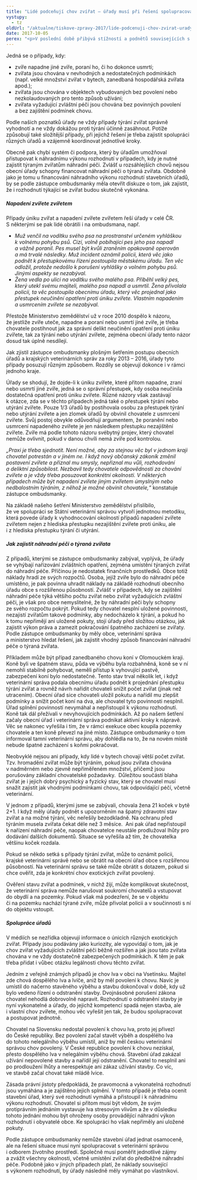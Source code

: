 ```yaml
---
title: "Lidé podceňují chov zvířat – úřady musí při řešení spolupracovat"
vystupy:
  - tz
oldUrl: "/aktualne/tiskove-zpravy-2017/lide-podcenuji-chov-zvirat-urady-musi-pri-reseni-spolupracovat"
date: 2017-10-05
perex: "<p>V poslední době přibývá stížností a podnětů souvisejících s chovem zvířat a s případným podezřením z týrání zvířat. Nezřídka se takové případy objevují i v médiích. Problémy mnohdy pramení z podcenění podmínek chovu zvířat, jejich potřeb a projevů. Důsledkem může být ohrožení zvířat týráním a rovněž může docházet k ohrožení zdraví a majetku osob.</p>"
---
```


<!-- imported from the old website -->

<p>Jedná se o případy, kdy:</p><ul><li>zvíře napadne jiné zvíře, poraní ho, či ho dokonce usmrtí;</li><li>zvířata jsou chována v nevhodných a nedostatečných podmínkách (např. velké množství zvířat v bytech, zanedbaná hospodářská zvířata apod.);</li><li>zvířata jsou chována v objektech vybudovaných bez povolení nebo nezkolaudovaných pro tento způsob užívání;</li><li>zvířata vyžadující zvláštní péči jsou chována bez povinných povolení a bez zajištění podmínek chovu.</li></ul> <p>Podle našich poznatků úřady ne vždy případy týrání zvířat správně vyhodnotí a ne vždy dokážou proti týrání účinně zasáhnout. Potíže způsobují také složitější případy, při jejichž řešení je třeba zajistit spolupráci různých úřadů a vzájemně koordinovat jednotlivé kroky. </p> <p>Obecně pak chybí systém či podpora, který by úřadům umožňoval přistupovat k náhradnímu výkonu rozhodnutí v případech, kdy je nutné zajistit týraným zvířatům náhradní péči. Zvlášť u rozsáhlejších chovů nejsou obecní úřady schopny financovat náhradní péči o týraná zvířata. Obdobně jako je tomu u financování náhradního výkonu rozhodnutí stavebních úřadů, by se podle zástupce ombudsmanky měla otevřít diskuze o tom, jak zajistit, že i rozhodnutí týkající se zvířat budou skutečně vykonána.</p> <h5>Napadení zvířete zvířetem</h5> <p>Případy úniku zvířat a napadení zvířete zvířetem řeší úřady v celé ČR. S některými se pak lidé obrátili i na ombudsmana, např.</p><ul><li><i>Muž venčil na vodítku svého psa na prostranství určeném vyhláškou k volnému pohybu psů. Cizí, volně pobíhající pes jeho psa napadl a vážně poranil. Pes musel být kvůli zraněním opakovaně operován a má trvalé následky. Muž incident oznámil policii, která věc jako podnět k přestupkovému řízení postoupila městskému úřadu. Ten věc odložil, protože nedošlo k porušení vyhlášky o volném pohybu psů. Jinými aspekty se nezabýval.</i></li><li><i>Žena vedla po ulici na vodítku svého malého psa. Přiběhl velký pes, který utekl svému majiteli, malého psa napadl a usmrtil. Žena přivolala policii, ta věc postoupila obecnímu úřadu, který věc projednal jako přestupek neučinění opatření proti úniku zvířete. Vlastním napadením a usmrcením zvířete se nezabýval.</i></li></ul> <p>Přestože Ministerstvo zemědělství už v roce 2010 dospělo k názoru, že jestliže zvíře uteče, napadne a poraní nebo usmrtí jiné zvíře, je třeba chovatele postihnout jak za správní delikt neučinění opatření proti úniku zvířete, tak za týrání nebo utýrání zvířete, zejména obecní úřady tento názor dosud tak úplně nesdílejí. </p> <p>Jak zjistil zástupce ombudsmanky plošným šetřením postupu obecních úřadů a krajských veterinárních správ za roky 2013 – 2016, úřady tyto případy posuzují různým způsobem. Rozdíly se objevují dokonce i v rámci jednoho kraje. </p> <p>Úřady se shodují, že dojde-li k úniku zvířete, které přitom napadne, zraní nebo usmrtí jiné zvíře, jedná se o správní přestupek, kdy osoba neučinila dostatečná opatření proti úniku zvířete. Různé názory však zastávají k otázce, zda se v těchto případech jedná také o přestupek týrání nebo utýrání zvířete. Pouze 1/3 úřadů by postihovala osobu za přestupek týrání nebo utýrání zvířete a jen zlomek úřadů by obvinil chovatele z usmrcení zvířete. Svůj postoj obvykle odůvodňují argumentem, že poranění nebo usmrcení napadeného zvířete je jen následkem přestupku nezajištění zvířete. Zvíře má podle tohoto názoru svébytný projev, který chovatel nemůže ovlivnit, pokud v danou chvíli nemá zvíře pod kontrolou. </p> <p><i>„Praxi je třeba sjednotit. Není možné, aby za stejnou věc byl v jednom kraji chovatel potrestán a v jiném ne. I když nový občanský zákoník změnil postavení zvířete a přiznal mu smysly, nepřiznal mu vůli, rozhodování a deliktní způsobilost. Nezbavil tedy chovatele odpovědnosti za chování zvířete a je vždy třeba posuzovat konkrétní okolnosti. V některých případech může být napadení zvířete jiným zvířetem úmyslným nebo nedbalostním týráním, z něhož je možné obvinit chovatele,“</i> konstatuje zástupce ombudsmanky.</p> <p>Na základě našeho šetření Ministerstvo zemědělství přislíbilo, že ve spolupráci se Státní veterinární správou vytvoří jednotnou metodiku, která povede úřady k vyhodnocování okolností případů napadení zvířete zvířetem nejen z hlediska přestupku nezajištění zvířete proti úniku, ale i z hlediska přestupku týrání či utýrání.</p> <h5>Jak zajistit náhradní péči o týraná zvířata</h5> <p>Z případů, kterými se zástupce ombudsmanky zabýval, vyplývá, že úřady se vyhýbají nařizování zvláštních opatření, zejména umístění týraných zvířat do náhradní péče. Příčinou je nedostatek finančních prostředků. Obce totiž náklady hradí ze svých rozpočtů. Osoba, jejíž zvíře bylo do náhradní péče umístěno, je pak povinna uhradit náklady na základě rozhodnutí obecního úřadu obce s rozšířenou působností. Zvlášť v případech, kdy se zajištění náhradní péče týká většího počtu zvířat nebo zvířat vyžadujících zvláštní péči, je však pro obce nemyslitelné, že by náhradní péči byly schopny ze svého rozpočtu pokrýt. Pokud tedy chovatel nesplní uložené povinnosti, nezajistí zvířatům takové podmínky, aby nedocházelo k týrání, a pokud ho k tomu nepřimějí ani uložené pokuty, stojí úřady před složitou otázkou, jak zajistit výkon práva a zamezit pokračování špatného zacházení se zvířaty. Podle zástupce ombudsmanky by měly obce, veterinární správa a ministerstvo hledat řešení, jak zajistit vhodný způsob financování náhradní péče o týraná zvířata.</p> <p>Příkladem může být případ zanedbaného chovu koní v Olomouckém kraji. Koně byli ve špatném stavu, půda ve výběhu byla rozbahněná, koně se v ní nemohli stabilně pohybovat, neměli přístup k vyhovující pastvě, zabezpečení koní bylo nedostatečné. Tento stav trval několik let, i když veterinární správa podala obecnímu úřadu podnět k projednání přestupku týrání zvířat a rovněž návrh nařídit chovateli snížit počet zvířat (jinak než utracením). Obecní úřad sice chovateli uložil pokutu a nařídil mu zlepšit podmínky a snížit počet koní na dva, ale chovatel tyto povinnosti nesplnil. Úřad splnění povinností nevymáhal a nepřistoupil k výkonu rozhodnutí. Koně tak dál přežívali v nevyhovujících podmínkách. Až po našem šetření začaly obecní úřad i veterinární správa podnikat aktivní kroky k nápravě. Věc se nakonec vyřešila i tím, že v rámci exekuce obec koupila pozemky chovatele a ten koně převezl na jiné místo. Zástupce ombudsmanky o tom informoval tamní veterinární správu, aby dohlédla na to, že na novém místě nebude špatné zacházení s koňmi pokračovat.</p> <p>Neobvyklé nejsou ani případy, kdy lidé v bytech chovají větší počet zvířat. Tzv. hromadění zvířat může být týráním, pokud jsou zvířata chována v nadměrném nebo zjevně nepřiměřeném množství, přičemž jsou porušovány základní chovatelské požadavky.  Důležitou součástí blaha zvířat je i jejich dobrý psychický a fyzický stav, který se chovatel musí snažit zajistit jak vhodnými podmínkami chovu, tak odpovídající péčí, včetně veterinární. </p> <p>V jednom z případů, kterými jsme se zabývali, chovala žena 21 koček v bytě 2+1. I když měly úřady podnět s upozorněním na špatný zdravotní stav zvířat a na možné týrání, věc neřešily bezodkladně. Na ochranu před týráním musela zvířata čekat déle než 3 měsíce.  Ani pak úřad nepřistoupil k nařízení náhradní péče, naopak chovatelce neustále prodlužoval lhůty pro dodávání dalších dokumentů. Situace se vyřešila až tím, že chovatelka většinu koček rozdala.</p> <p>Pokud se někdo setká s případy týrání zvířat, může to oznámit policii, krajské veterinární správě nebo se obrátit na obecní úřad obce s rozšířenou působností. Na veterinární správu se také může obrátit s dotazem, pokud si chce ověřit, zda je konkrétní chov exotických zvířat povolený.</p> <p>Ověření stavu zvířat a podmínek, v nichž žijí, může komplikovat skutečnost, že veterinární správa nemůže narušovat soukromí chovatelů a vstupovat do obydlí a na pozemky. Pokud však má podezření, že se v objektu či na pozemku nachází týrané zvíře, může přivolat policii a v součinnosti s ní do objektu vstoupit.</p> <h5>Spolupráce úřadů</h5> <p>V médiích se nezřídka objevují informace o únicích různých exotických zvířat. Případy jsou podávány jako kuriozity, ale vypovídají o tom, jak je chov zvířat vyžadujících zvláštní péči běžně rozšířen a jak jsou tato zvířata chována v ne vždy dostatečně zabezpečených podmínkách. K těm je pak třeba přidat i vůbec otázku legálnosti chovu těchto zvířat.</p> <p>Jedním z veřejně známých případů je chov lva v obci na Vsetínsku. Majitel zde chová dospělého lva a lvíče, aniž by měl povolení k chovu. Navíc je umístil do načerno stavěného výběhu a stavbu dokončoval v době, kdy už bylo vedeno řízení o odstranění stavby. Dvojnásobné porušení zákona chovatel nehodlá dobrovolně napravit. Rozhodnutí o odstranění stavby je nyní vykonatelné a úřady, do jejichž kompetencí spadá nejen stavba, ale i vlastní chov zvířete, mohou věc vyřešit jen tak, že budou spolupracovat a postupovat jednotně.</p> <p>Chovatel na Slovensku nedostal povolení k chovu lva, proto jej přivezl do České republiky. Bez povolení začal stavět výběh a dospělého lva do tohoto nelegálního výběhu umístil, aniž by měl českou veterinární správou chov povolený. V České republice povolení k chovu nezískal, přesto dospělého lva v nelegálním výběhu chová. Stavební úřad zakázal užívání nepovolené stavby a nařídil její odstranění. Chovatel to nesplnil ani po prodloužení lhůty a nerespektuje ani zákaz užívání stavby. Co víc, ve stavbě začal chovat také mládě lvice.</p> <p>Zásada právní jistoty předpokládá, že pravomocná a vykonatelná rozhodnutí jsou vymáhána a je zajištěno jejich splnění. V tomto případě je třeba ocenit stavební úřad, který své rozhodnutí vymáhá a přistoupil i k náhradnímu výkonu rozhodnutí. Chovatel si přitom musí být vědom, že svým protiprávním jednáním vystavuje lva stresovým vlivům a že v důsledku tohoto jednání mohou být ohroženy osoby provádějící náhradní výkon rozhodnutí i obyvatelé obce. Ke spolupráci ho však nepřiměly ani uložené pokuty.</p> Podle zástupce ombudsmanky nemůže stavební úřad jednat osamoceně, ale na řešení situace musí nyní spolupracovat s veterinární správou i odborem životního prostředí. Společně musí poměřit jednotlivé zájmy a zvážit všechny okolnosti, včetně umístění zvířat do předběžné náhradní péče. Podobně jako v jiných případech platí, že náklady související s výkonem rozhodnutí, by úřady následně měly vymáhat po vlastníkovi.
